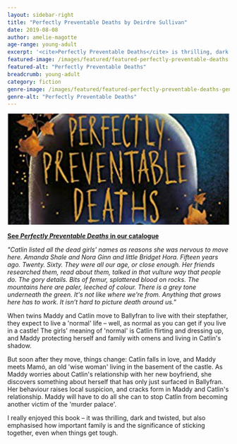 ```yaml
---
layout: sidebar-right
title: "Perfectly Preventable Deaths by Deirdre Sullivan"
date: 2019-08-08
author: amelie-magotte
age-range: young-adult
excerpt: '<cite>Perfectly Preventable Deaths</cite> is thrilling, dark and twisted.'
featured-image: /images/featured/featured-perfectly-preventable-deaths.jpg
featured-alt: "Perfectly Preventable Deaths"
breadcrumb: young-adult
category: fiction
genre-image: /images/featured/featured-perfectly-preventable-deaths-genre.jpg
genre-alt: "Perfectly Preventable Deaths"
---
```


![Perfectly Preventable Deaths](/images/featured/featured-perfectly-preventable-deaths.jpg)

**[See <cite>Perfectly Preventable Deaths</cite> in our catalogue](https://suffolk.spydus.co.uk/cgi-bin/spydus.exe/ENQ/OPAC/BIBENQ?BRN=2561267)**

<em>"Catlin listed all the dead girls' names as reasons she was nervous to move here. Amanda Shale and Nora Ginn and little Bridget Hora. Fifteen years ago. Twenty. Sixty. They were all our age, or close enough. Her friends researched them, read about them, talked in that vulture way that people do. The gory details. Bits of femur, splattered blood on rocks. The mountains here are paler, leeched of colour. There is a grey tone underneath the green. It's not like where we're from. Anything that grows here has to work. It isn’t hard to picture death around us."</em>

When twins Maddy and Catlin move to Ballyfran to live with their stepfather, they expect to live a 'normal' life – well, as normal as you can get if you live in a castle! The girls' meaning of 'normal' is Catlin flirting and dressing up, and Maddy protecting herself and family with omens and living in Catlin's shadow.

But soon after they move, things change: Catlin falls in love, and Maddy meets Mamó, an old 'wise woman' living in the basement of the castle. As Maddy worries about Catlin's relationship with her new boyfriend, she discovers something about herself that has only just surfaced in Ballyfran. Her behaviour raises local suspicion, and cracks form in Maddy and Catlin's relationship. Maddy will have to do all she can to stop Catlin from becoming another victim of the 'murder palace'.

I really enjoyed this book – it was thrilling, dark and twisted, but also emphasised how important family is and the significance of sticking together, even when things get tough.
